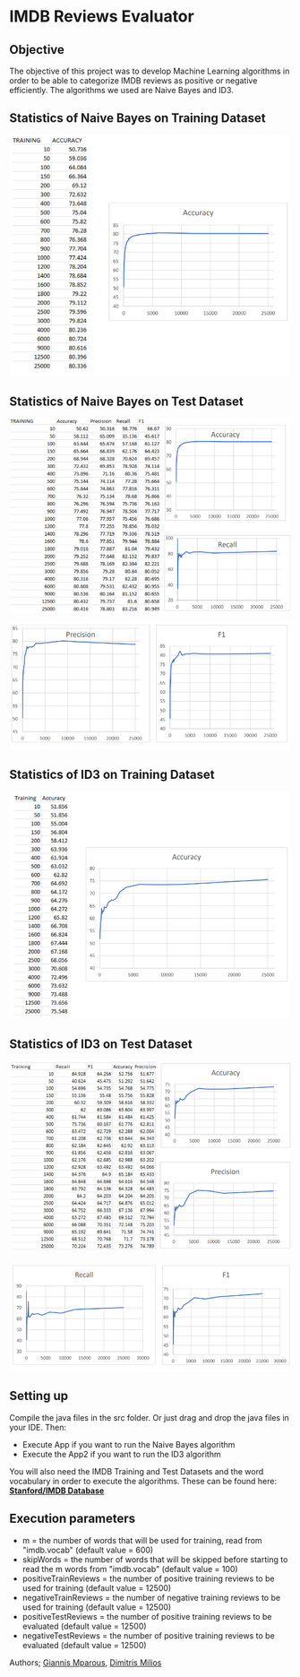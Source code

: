 # IMDB Reviews Evaluator

## Objective
The objective of this project was to develop Machine Learning algorithms in order to be able to categorize IMDB reviews as positive or negative efficiently. The algorithms we used are Naive Bayes and ID3.

## Statistics of Naive Bayes on Training Dataset

<p align="center">
  <img src="https://github.com/giannismparous/imdb-reviews-evaluator/blob/main/imgs/naivebayes3.png" />
</p>

## Statistics of Naive Bayes on Test Dataset

<p align="center">
  <img src="https://github.com/giannismparous/imdb-reviews-evaluator/blob/main/imgs/naivebayes1.png" />
</p>
<p align="center">
  <img src="https://github.com/giannismparous/imdb-reviews-evaluator/blob/main/imgs/naivebayes2.png" />
</p>

## Statistics of ID3 on Training Dataset
<p align="center">
  <img src="https://github.com/giannismparous/imdb-reviews-evaluator/blob/main/imgs/ID33.png" />
</p>

## Statistics of ID3 on Test Dataset

<p align="center">
  <img src="https://github.com/giannismparous/imdb-reviews-evaluator/blob/main/imgs/ID31.png" />
</p>
<p align="center">
  <img src="https://github.com/giannismparous/imdb-reviews-evaluator/blob/main/imgs/ID32.png" />
</p>

## Setting up 
Compile the java files in the src folder. Or just drag and drop the java files in your IDE. Then:
- Execute App if you want to run the Naive Bayes algorithm
- Execute the App2 if you want to run the ID3 algorithm

You will also need the IMDB Training and Test Datasets and the word vocabulary in order to execute the algorithms. These can be found here: **[Stanford/IMDB Database](https://ai.stanford.edu/~amaas/data/sentiment/)**

## Execution parameters 

- m = the number of words that will be used for training, read from "imdb.vocab" (default value = 600)
- skipWords = the number of words that will be skipped before starting to read the m words from "imdb.vocab" (default value = 100)
- positiveTrainReviews = the number of positive training reviews to be used for training (default value = 12500)
- negativeTrainReviews = the number of negative training reviews to be used for training (default value = 12500)
- positiveTestReviews = the number of positive training reviews to be evaluated (default value = 12500)
- negativeTestReviews = the number of positive training reviews to be evaluated (default value = 12500)

Authors; [Giannis Mparous](https://github.com/giannismparous "Giannis Mparous"), [Dimitris Milios](https://github.com/DimMil24 "Dimitris Milios")

